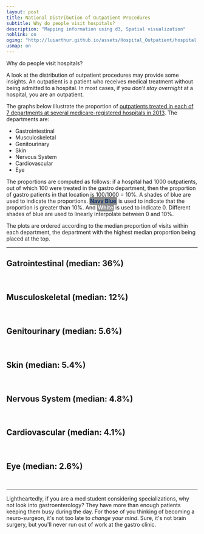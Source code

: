 ```yaml
---
layout: post
title: National Distribution of Outpatient Procedures
subtitle: Why do people visit hospitals?
description: "Mapping information using d3, Spatial visualization"
nohlink: on
ogimg: "http://luiarthur.github.io/assets/Hospital_Outpatient/hospital.png"
usmap: on
---
```


Why do people visit hospitals? 

A look at the distribution of outpatient procedures may provide some insights.
An outpatient is a patient who receives medical treatment without being
admitted to a hospital. In most cases, if you *don't stay overnight* at a
hospital, you are an outpatient.

The graphs below illustrate the proportion of [outpatients treated in each of 7
departments at several medicare-registered hospitals in
2013](http://catalog.data.gov/dataset/outpatient-procedures-volume/resource/af370823-8af4-414e-bf65-ca1b7f6f3fa0).
The departments are:

- Gastrointestinal
- Musculoskeletal
- Genitourinary
- Skin
- Nervous System
- Cardiovascular
- Eye

The proportions are computed as follows: if a hospital had 1000 outpatients,
out of which 100 were treated in the gastro department, then the proportion of
gastro patients in that location is 100/1000 = 10%. A shades of blue are used
to indicate the proportions. <text style="color: rgb(8,48,107); font-weight:
bold; background-color: #8D8D8D; padding: 2px; border-radius: 4px;"> Navy
Blue</text> is used to indicate that the proportion is greater than 10%.  And
<text style="color: white; font-weight: bold; background-color: #8D8D8D;
padding: 2px; border-radius: 4px;">White</text> is used to indicate 0. 
Different shades of blue are used to linearly interpolate between 0 and 10%.

The plots are ordered according to the median proportion of visits within each
department, the department with the highest median proportion being placed at
the top.

***

## Gatrointestinal (median: 36%)
<div id='gastro'></div>
<br>

## Musculoskeletal (median: 12%)
<div id='muscle'></div>
<br>

## Genitourinary (median: 5.6%)
<div id='genital'></div>
<br>

## Skin (median: 5.4%)
<div id='skin'></div>
<br>

## Nervous System (median: 4.8%)
<div id='nerve'></div>
<br>

## Cardiovascular (median: 4.1%)
<div id='cardio'></div>
<br>

## Eye (median: 2.6%)
<div id='eye'></div>
<br>

***

Lightheartedly, if you are a med student considering specializations, why not
look into gastroenterology? They have more than enough patients keeping them
busy during the day.  For those of you thinking of becoming a neuro-surgeon,
it's not too late to *change your mind*. Sure, it's not brain
surgery, but you'll never run out of work at the gastro clinic.

<!-- Scipts -->
<script src="/js/histogram.js"></script>
<script>
  var thresh = .1;
  var color = 'blue'; //orig
  var r = 2;
  var op = .7;
  usmap("/assets/Hospital_Outpatient/prop.csv","Gastrointestinal",800,"#gastro",r,op,'blue',0,thresh);
  usmap("/assets/Hospital_Outpatient/prop.csv","Eye",800,"#eye",r,op,'blue',0,thresh);
  usmap("/assets/Hospital_Outpatient/prop.csv","Nervous.System",800,"#nerve",r,op,'blue',0,thresh);
  usmap("/assets/Hospital_Outpatient/prop.csv","Skin",800,"#skin",r,op,'blue',0,thresh);
  usmap("/assets/Hospital_Outpatient/prop.csv","Musculoskeletal",800,"#muscle",r,op,'blue',0,thresh);
  usmap("/assets/Hospital_Outpatient/prop.csv","Genitourinary",800,"#genital",r,op,'blue',0,thresh);
  usmap("/assets/Hospital_Outpatient/prop.csv","Cardiovascular",800,"#cardio",r,op,'blue',0,thresh);
</script>




<!--
<div id = 'test'></div>
<link rel="stylesheet" type="text/css" href="/css/histogram.css">


<script>
 var gastro = [];
     //eye = [],
     //ns = [],
     //skin = [],
     //muscle = [],
     //genital = [],
     //cardio = [];

  d3.csv('/assets/Hospital_Outpatient/prop.csv', function(csv){
    csv.map(function(d) { gastro.push(d.Gastrointestinal); });
  });

        //eye.push(d.eye);
        //ns.push(d.ns);
        //skin.push(d.skin);
        //muscle.push(d.muscle);
        //genital.push(d.genital);
        //cardio.push(d.cardio);
  histogram(gastro,"#test");
</script>

-->
